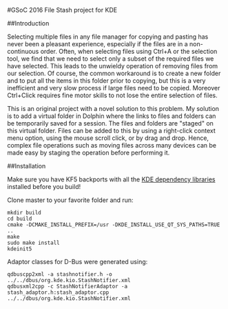 #GSoC 2016 File Stash project for KDE

##Introduction

Selecting multiple files in any file manager for copying and pasting has never been a pleasant experience, especially if the files are in a non-continuous order. Often, when selecting files using Ctrl+A or the selection tool, we find that we need to select only a subset of the required files we have selected. This leads to the unwieldy operation of removing files from our selection. Of course, the common workaround is to create a new folder and to put all the items in this folder prior to copying, but this is a very inefficient and very slow process if large files need to be copied. Moreover Ctrl+Click requires fine motor skills to not lose the entire selection of files.

This is an original project with a novel solution to this problem. My solution is to add a virtual folder in Dolphin where the links to files and folders can be temporarily saved for a session. The files and folders are "staged" on this virtual folder. Files can be added to this by using a right-click context menu option, using the mouse scroll click, or by drag and drop. Hence, complex file operations such as moving files across many devices can be made easy by staging the operation before performing it.

##Installation

Make sure you have KF5 backports with all the [KDE dependency libraries](https://community.kde.org/Guidelines_and_HOWTOs/Build_from_source/Install_the_dependencies) installed before you build!

Clone master to your favorite folder and run:

```
mkdir build
cd build
cmake -DCMAKE_INSTALL_PREFIX=/usr -DKDE_INSTALL_USE_QT_SYS_PATHS=TRUE ..
make
sudo make install
kdeinit5
```

Adaptor classes for D-Bus were generated using:

```
qdbuscpp2xml -a stashnotifier.h -o ../../dbus/org.kde.kio.StashNotifier.xml
qdbusxml2cpp -c StashNotifierAdaptor -a stash_adaptor.h:stash_adaptor.cpp ../../dbus/org.kde.kio.StashNotifier.xml
```
